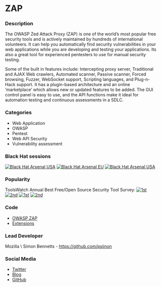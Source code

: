 # ZAP

### Description

The OWASP Zed Attack Proxy (ZAP) is one of the world’s most popular free security tools and is actively maintained by hundreds of international volunteers. It can help you automatically find security vulnerabilities in your web applications while you are developing and testing your applications. Its also a great tool for experienced pentesters to use for manual security testing. 

Some of the built in features include: Intercepting proxy server, Traditional and AJAX Web crawlers, Automated scanner, Passive scanner, Forced browsing, Fuzzer, WebSocket support, Scripting languages, and Plug-n-Hack support. It has a plugin-based architecture and an online ‘marketplace’ which allows new or updated features to be added. The GUI control panel is easy to use, and the API functions make it ideal for automation testing and continuous assessments in a SDLC.

### Categories

* Web Application 
* OWASP
* Pentest
* Web API Security
* Vulnerability assessment

### Black Hat sessions

[![Black Hat Arsenal USA](https://www.toolswatch.org/badges/arsenal/2016.svg)](https://www.toolswatch.org/2016/09/the-black-hat-arsenal-europe-2016-line-up/)
[![Black Hat Arsenal EU](https://www.toolswatch.org/badges/arsenal/2014.svg)](https://www.toolswatch.org/2014/09/lineup-for-the-blackhat-arsenal-europe-2014/)
[![Black Hat Arsenal USA](https://www.toolswatch.org/badges/arsenal/2014.svg)](https://www.toolswatch.org/2014/06/black-hat-usa-2014-arsenal-tools-speaker-list/)

### Popularity

ToolsWatch Annual Best Free/Open Source Security Tool Survey:
[![1st](https://www.toolswatch.org/badges/toptools/rank1_2013.svg)](https://www.toolswatch.org/2013/12/2013-top-security-tools-as-voted-by-toolswatch-org-readers)
[![2nd](https://www.toolswatch.org/badges/toptools/2014.svg)](https://www.toolswatch.org/2015/01/2014-top-security-tools-as-voted-by-toolswatch-org-readers)
[![1st](https://www.toolswatch.org/badges/toptools/rank1_2015.svg)](https://www.toolswatch.org/2016/02/2015-top-security-tools-as-voted-by-toolswatch-org-readers)
[![2nd](https://www.toolswatch.org/badges/toptools/2016.svg)](https://www.toolswatch.org/2017/02/2016-top-security-tools-as-voted-by-toolswatch-org-readers)
 
### Code

* [OWASP ZAP](https://github.com/zaproxy/zaproxy)
* [Extensions](https://github.com/zaproxy/zap-extensions)

### Lead Developer

Mozilla \ Simon Bennetts -  https://github.com/psiinon

### Social Media 

* [Twitter](https://twitter.com/zaproxy)
* [Blog](https://zaproxy.blogspot.co.uk)
* [GitHub](https://github.com/zaproxy)

              
